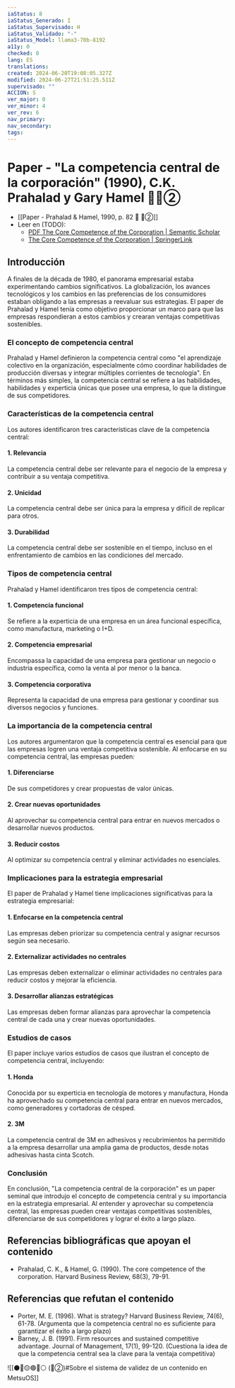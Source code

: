 ```yaml
---
iaStatus: 8
iaStatus_Generado: I
iaStatus_Supervisado: H
iaStatus_Validado: "-"
iaStatus_Model: llama3-70b-8192
a11y: 0
checked: 0
lang: ES
translations: 
created: 2024-06-20T19:08:05.327Z
modified: 2024-06-27T21:51:25.511Z
supervisado: ""
ACCION: S
ver_major: 0
ver_minor: 4
ver_rev: 6
nav_primary: 
nav_secondary: 
tags:
---
```

# Paper - "La competencia central de la corporación" (1990), C.K. Prahalad y Gary Hamel 🔬🔴②

* [[Paper - Prahalad & Hamel, 1990, p. 82 🔬 🔴②]]
* Leer en (TODO):
	* [PDF The Core Competence of the Corporation | Semantic Scholar](https://www.semanticscholar.org/paper/The-Core-Competence-of-the-Corporation-Prahalad-Hamel/47e178921055335a116b2dc99716e72c0a2f03b4)
	* [The Core Competence of the Corporation | SpringerLink](https://link.springer.com/chapter/10.1007/3-540-30763-X_14)
	

## Introducción

A finales de la década de 1980, el panorama empresarial estaba experimentando cambios significativos. La globalización, los avances tecnológicos y los cambios en las preferencias de los consumidores estaban obligando a las empresas a reevaluar sus estrategias. El paper de Prahalad y Hamel tenía como objetivo proporcionar un marco para que las empresas respondieran a estos cambios y crearan ventajas competitivas sostenibles.

### El concepto de competencia central

Prahalad y Hamel definieron la competencia central como "el aprendizaje colectivo en la organización, especialmente cómo coordinar habilidades de producción diversas y integrar múltiples corrientes de tecnología". En términos más simples, la competencia central se refiere a las habilidades, habilidades y experticia únicas que posee una empresa, lo que la distingue de sus competidores.

### Características de la competencia central

Los autores identificaron tres características clave de la competencia central:

#### 1. Relevancia

La competencia central debe ser relevante para el negocio de la empresa y contribuir a su ventaja competitiva.

#### 2. Unicidad

La competencia central debe ser única para la empresa y difícil de replicar para otros.

#### 3. Durabilidad

La competencia central debe ser sostenible en el tiempo, incluso en el enfrentamiento de cambios en las condiciones del mercado.

### Tipos de competencia central

Prahalad y Hamel identificaron tres tipos de competencia central:

#### 1. Competencia funcional

Se refiere a la experticia de una empresa en un área funcional específica, como manufactura, marketing o I+D.

#### 2. Competencia empresarial

Encompassa la capacidad de una empresa para gestionar un negocio o industria específica, como la venta al por menor o la banca.

#### 3. Competencia corporativa

Representa la capacidad de una empresa para gestionar y coordinar sus diversos negocios y funciones.

### La importancia de la competencia central

Los autores argumentaron que la competencia central es esencial para que las empresas logren una ventaja competitiva sostenible. Al enfocarse en su competencia central, las empresas pueden:

#### 1. Diferenciarse

De sus competidores y crear propuestas de valor únicas.

#### 2. Crear nuevas oportunidades

Al aprovechar su competencia central para entrar en nuevos mercados o desarrollar nuevos productos.

#### 3. Reducir costos

Al optimizar su competencia central y eliminar actividades no esenciales.

### Implicaciones para la estrategia empresarial

El paper de Prahalad y Hamel tiene implicaciones significativas para la estrategia empresarial:

#### 1. Enfocarse en la competencia central

Las empresas deben priorizar su competencia central y asignar recursos según sea necesario.

#### 2. Externalizar actividades no centrales

Las empresas deben externalizar o eliminar actividades no centrales para reducir costos y mejorar la eficiencia.

#### 3. Desarrollar alianzas estratégicas

Las empresas deben formar alianzas para aprovechar la competencia central de cada una y crear nuevas oportunidades.

### Estudios de casos

El paper incluye varios estudios de casos que ilustran el concepto de competencia central, incluyendo:

#### 1. Honda

Conocida por su experticia en tecnología de motores y manufactura, Honda ha aprovechado su competencia central para entrar en nuevos mercados, como generadores y cortadoras de césped.

#### 2. 3M

La competencia central de 3M en adhesivos y recubrimientos ha permitido a la empresa desarrollar una amplia gama de productos, desde notas adhesivas hasta cinta Scotch.

### Conclusión

En conclusión, "La competencia central de la corporación" es un paper seminal que introdujo el concepto de competencia central y su importancia en la estrategia empresarial. Al entender y aprovechar su competencia central, las empresas pueden crear ventajas competitivas sostenibles, diferenciarse de sus competidores y lograr el éxito a largo plazo.

## Referencias bibliográficas que apoyan el contenido

* Prahalad, C. K., & Hamel, G. (1990). The core competence of the corporation. Harvard Business Review, 68(3), 79-91.

## Referencias que refutan el contenido

* Porter, M. E. (1996). What is strategy? Harvard Business Review, 74(6), 61-78. (Argumenta que la competencia central no es suficiente para garantizar el éxito a largo plazo)
* Barney, J. B. (1991). Firm resources and sustained competitive advantage. Journal of Management, 17(1), 99-120. (Cuestiona la idea de que la competencia central sea la clave para la ventaja competitiva)

![[⚫🔴🟡🟢🔵⚪ (🔴②)#Sobre el sistema de validez de un contenido en MetsuOS]]
